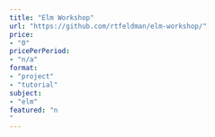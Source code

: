```yaml
---
title: "Elm Workshop"
url: "https://github.com/rtfeldman/elm-workshop/"
price: 
- "0"
pricePerPeriod: 
- "n/a"
format: 
- "project"
- "tutorial"
subject: 
- "elm"
featured: "n"
---
```

